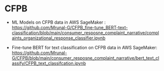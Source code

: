 # CFPB


- ML Models on CFPB data in AWS SageMaker : https://github.com/Mrunal-G/CFPB_fine-tune_BERT-text-classification/blob/main/consumer_resposne_complaint_narrative/complaints_organizational_response_classifier.ipynb

  
- Fine-tune BERT for text classification on CFPB data in AWS SageMaker: https://github.com/Mrunal-G/CFPB/blob/main/consumer_resposne_complaint_narrative/bert_text_classify/CFPB_text_classifcation.ipynb

